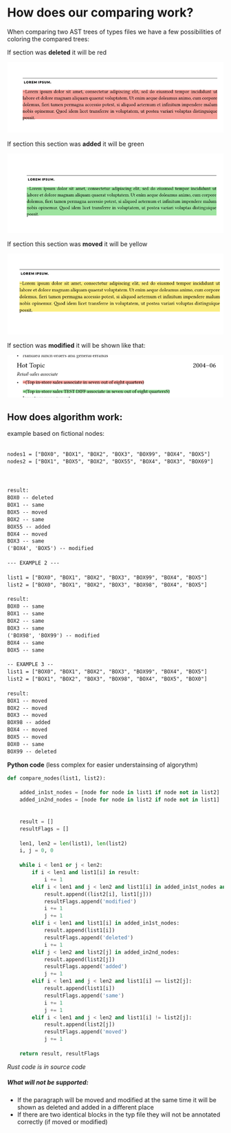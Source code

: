 # How does our comparing work?

When comparing two AST trees of types files we have a few possibilities of coloring the 
compared trees:

If section was **deleted** it will be red

![img_1.png](img_1.png)

If section this section was **added** it will be green

![img_2.png](img_2.png)

If section this section was **moved** it will be yellow

![img_3.png](img_3.png)

If section was **modified** it will be shown like that:

![img.png](img.png)


## How does algorithm work:
example based on fictional nodes:
```html

nodes1 = ["BOX0", "BOX1", "BOX2", "BOX3", "BOX99", "BOX4", "BOX5"]
nodes2 = ["BOX1", "BOX5", "BOX2", "BOX55", "BOX4", "BOX3", "BOX69"]



result:
BOX0 -- deleted
BOX1 -- same
BOX5 -- moved
BOX2 -- same
BOX55 -- added
BOX4 -- moved
BOX3 -- same
('BOX4', 'BOX5') -- modified

--- EXAMPLE 2 ---

list1 = ["BOX0", "BOX1", "BOX2", "BOX3", "BOX99", "BOX4", "BOX5"]
list2 = ["BOX0", "BOX1", "BOX2", "BOX3", "BOX98", "BOX4", "BOX5"]

result:
BOX0 -- same
BOX1 -- same
BOX2 -- same
BOX3 -- same
('BOX98', 'BOX99') -- modified
BOX4 -- same
BOX5 -- same

-- EXAMPLE 3 --
list1 = ["BOX0", "BOX1", "BOX2", "BOX3", "BOX99", "BOX4", "BOX5"]
list2 = ["BOX1", "BOX2", "BOX3", "BOX98", "BOX4", "BOX5", "BOX0"]

result:
BOX1 -- moved
BOX2 -- moved
BOX3 -- moved
BOX98 -- added
BOX4 -- moved
BOX5 -- moved
BOX0 -- same
BOX99 -- deleted
```

**Python code** (less complex for easier understainsing of algorythm)
```python
def compare_nodes(list1, list2):

    added_in1st_nodes = [node for node in list1 if node not in list2]
    added_in2nd_nodes = [node for node in list2 if node not in list1]


    result = []
    resultFlags = []

    len1, len2 = len(list1), len(list2)
    i, j = 0, 0

    while i < len1 or j < len2:
        if i < len1 and list1[i] in result:
            i += 1
        elif i < len1 and j < len2 and list1[i] in added_in1st_nodes and list2[j] in added_in2nd_nodes:
            result.append((list2[i], list1[j]))
            resultFlags.append('modified')
            i += 1
            j += 1
        elif i < len1 and list1[i] in added_in1st_nodes:
            result.append(list1[i])
            resultFlags.append('deleted')
            i += 1
        elif j < len2 and list2[j] in added_in2nd_nodes:
            result.append(list2[j])
            resultFlags.append('added')
            j += 1
        elif i < len1 and j < len2 and list1[i] == list2[j]:
            result.append(list1[i])
            resultFlags.append('same')
            i += 1
            j += 1
        elif i < len1 and j < len2 and list1[i] != list2[j]:
            result.append(list2[j])
            resultFlags.append('moved')
            j += 1

    return result, resultFlags


```
_Rust code is in source code_


##### What will not be supported:
- If the paragraph will be moved and modified at the same time it will be shown as deleted and added in a different place
- If there are two identical blocks in the typ file they will not be annotated correctly (if moved or modified) 